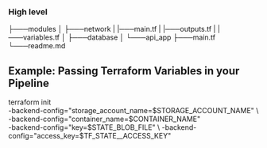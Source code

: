 ### High level

├───modules
│   ├───network
|     |───main.tf
|     |───outputs.tf
|     |───variables.tf
│   ├───database
│   └───api_app
├───main.tf
└───readme.md


## Example: Passing Terraform Variables in your Pipeline
terraform init \
-backend-config="storage_account_name=$STORAGE_ACCOUNT_NAME" \
-backend-config="container_name=$CONTAINER_NAME" \
-backend-config="key=$STATE_BLOB_FILE" \
-backend-config="access_key=$TF_STATE__ACCESS_KEY"